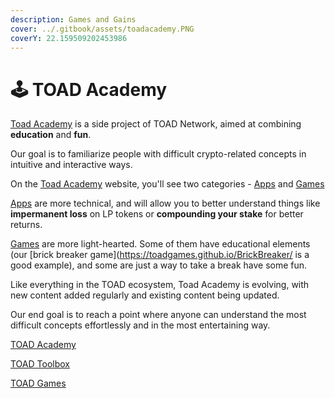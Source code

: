 ```yaml
---
description: Games and Gains
cover: ../.gitbook/assets/toadacademy.PNG
coverY: 22.159509202453986
---
```


# 🕹 TOAD Academy

[Toad Academy](https://toad.academy/) is a side project of TOAD Network, aimed at combining **education** and **fun**.

Our goal is to familiarize people with difficult crypto-related concepts in intuitive and interactive ways.

On the [Toad Academy](https://toad.academy/) website, you'll see two categories - [Apps](https://toad.academy/toolbox/) and [Games](https://toad.academy/games/)

[Apps](https://toad.academy/toolbox/) are more technical, and will allow you to better understand things like **impermanent loss** on LP tokens or **compounding your stake** for better returns.

[Games](https://toad.academy/games/) are more light-hearted. Some of them have educational elements (our [brick breaker game](https://toadgames.github.io/BrickBreaker/ is a good example), and some are just a way to take a break have some fun.

Like everything in the TOAD ecosystem, Toad Academy is evolving, with new content added regularly and existing content being updated.

Our end goal is to reach a point where anyone can understand the most difficult concepts effortlessly and in the most entertaining way.



[TOAD Academy](https://toad.academy) &#x20;

[TOAD Toolbox](https://toad.academy/toolbox/)&#x20;

[TOAD Games](https://toad.academy/games/)
